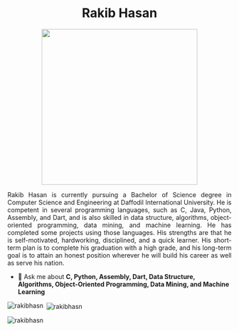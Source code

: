 <h1 align="center">Rakib Hasan</h1>

<div align="center">
<img src="https://www.bing.com/th/id/OGC.e1f3413bf5036045713341394f617225?pid=1.7&rurl=http%3a%2f%2fjavanrayan.com%2fimages%2f1397%2f08%2f17%2fprogrammer.gif&ehk=SSyT4%2faf8JThO%2boBBzorrPrIZY4y6gBsmpYphb%2fgDdo%3d" width="350">
</div>

<p align="justify">Rakib Hasan is currently pursuing a Bachelor of Science degree in Computer Science and Engineering at Daffodil International University. He is competent in several programming languages, such as C, Java, Python, Assembly, and Dart, and is also skilled in data structure, algorithms, object-oriented programming, data mining, and machine learning. He has completed some projects using those languages. His strengths are that he is self-motivated, hardworking, disciplined, and a quick learner. His short-term plan is to complete his graduation with a high grade, and his long-term goal is to attain an honest position wherever he will build his career as well as serve his nation.</p>

- 💬 Ask me about **C, Python, Assembly, Dart, Data Structure, Algorithms, Object-Oriented Programming, Data Mining, and Machine Learning**


<p><img align="left" src="https://github-readme-stats.vercel.app/api/top-langs?username=rakibhasn&show_icons=true&locale=en&layout=compact" alt="rakibhasn" /></p>

<p>&nbsp;<img align="center" src="https://github-readme-stats.vercel.app/api?username=rakibhasn&show_icons=true&locale=en" alt="rakibhasn" /></p>

<p><img align="center" src="https://github-readme-streak-stats.herokuapp.com/?user=rakibhasn&" alt="rakibhasn" /></p>
